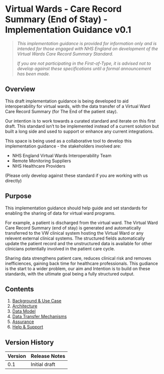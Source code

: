 # Virtual Wards - Care Record Summary (End of Stay) - Implementation Guidance v0.1

> *This implementation guidance is provided for information only and is intended for those engaged with NHS England on development of the Virtual Wards Care Record Summary Standard.* 
>
> *If you are not participating in the First-of-Type, it is advised not to develop against these specifications until a formal announcement has been made.*

## Overview

This draft implementation guidance is being developed to aid interoperability for virtual wards, with the data transfer of a Virtual Ward Care Record Summary (for The End of the patient stay).

Our intention is to work towards a curated standard and iterate on this first draft. This standard isn’t to be implemented instead of a current solution but built a long side and used to support or enhance any current integrations.

This space is being used as a collaborative tool to develop this implementation guidance - the stakeholders involved are:

- NHS England Virtual Wards Interoperability Team
- Remote Monitoring Suppliers
- NHS Healthcare Providers

(Please only develop against these standard if you are working with us directly)

## Purpose

This implementation guidance should help guide and set standards for enabling the sharing of data for virtual ward programs.

For example, a patient is discharged from the virtual ward. The Virtual Ward Care Record Summary (end of stay) is generated and automatically transferred to the VW clinical system hosting the Virtual Ward or any relevent external clinical systems. The structured fields automatically update the patient record and the unstructured data is available for other clinicians potentially involved in the patient care cycle.

Sharing data strengthens patient care, reduces clinical risk and removes inefficiences, gaining back time for healthcare professionals. This gudiance is the start to a wider problem, our aim and Intention is to build on these standards, with the ultimate goal being a fully structured output.

## Contents

1. [Background & Use Case](/1_Background.md)
2. [Architecture](/2_Architecture.md)
3. [Data Model](/3_Data_Model.md)
4. [Data Transfer Mechanisms](/4_Data_Transfer_Mechanisms.md)
5. [Assurance](/5_Assurance.md)
6. [Help & Support](/6_Support.md)

## Version History

|Version|Release Notes|
|--------------|-------------|
|0.1|Initial draft|
